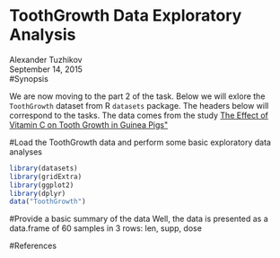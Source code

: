 # ToothGrowth Data Exploratory Analysis
Alexander Tuzhikov  
September 14, 2015  
#Synopsis

We are now moving to the part 2 of the task. Below we will exlore the `ToothGrowth` dataset from R `datasets` package. The headers below will correspond to the tasks. The data comes from the study  [The Effect of Vitamin C on Tooth Growth in Guinea Pigs"][1]

#Load the ToothGrowth data and perform some basic exploratory data analyses


```r
library(datasets)
library(gridExtra)
library(ggplot2)
library(dplyr)
data("ToothGrowth")
```

#Provide a basic summary of the data
Well, the data is presented as a data.frame of 60 samples in 3 rows: len, supp, dose



#References

[1]:http://jn.nutrition.org/content/33/5/491.full.pdf "C. I. Bliss (1952) The Statistics of Bioassay. Academic Press." 
